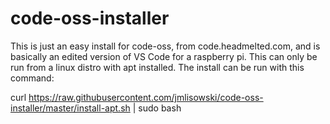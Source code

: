 # code-oss-installer
This is just an easy install for code-oss, from code.headmelted.com, and is basically an edited version of VS Code for a raspberry pi. This can only be run from a linux distro with apt installed. The install can be run with this command:

curl https://raw.githubusercontent.com/jmlisowski/code-oss-installer/master/install-apt.sh | sudo bash
